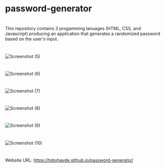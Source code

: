 # password-generator
#
This repository contains 3 progamming lanuages (HTML, CSS, and Javascript) producing an application that generates a randomized password based on the user's input.
#
![Screenshot (5)](https://user-images.githubusercontent.com/95835120/149674725-f16d4722-02cd-4743-b7dc-c764d2fadac0.png)
#
![Screenshot (6)](https://user-images.githubusercontent.com/95835120/149674727-8967b786-e8e8-4f97-8f01-733ec43ed1a3.png)
#
![Screenshot (7)](https://user-images.githubusercontent.com/95835120/149674731-1cf0135a-a8bb-419a-8a06-811001cb303a.png)
#
![Screenshot (8)](https://user-images.githubusercontent.com/95835120/149674735-4f206292-79a0-4a7b-9e47-b5adbbb99016.png)
#
![Screenshot (9)](https://user-images.githubusercontent.com/95835120/149674738-f1e92f53-202c-492b-bf85-7e2e992b3c1f.png)
#
![Screenshot (10)](https://user-images.githubusercontent.com/95835120/149674744-80a1bfa1-bbfe-4eeb-bc57-c0e8ada83aa4.png)
#
Website URL: https://tobyhayde.github.io/password-generator/
